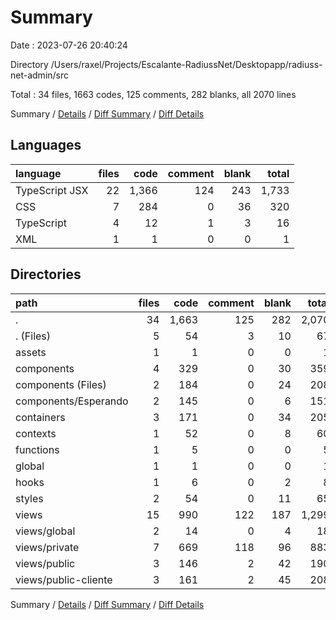 # Summary

Date : 2023-07-26 20:40:24

Directory /Users/raxel/Projects/Escalante-RadiussNet/Desktopapp/radiuss-net-admin/src

Total : 34 files,  1663 codes, 125 comments, 282 blanks, all 2070 lines

Summary / [Details](details.md) / [Diff Summary](diff.md) / [Diff Details](diff-details.md)

## Languages
| language | files | code | comment | blank | total |
| :--- | ---: | ---: | ---: | ---: | ---: |
| TypeScript JSX | 22 | 1,366 | 124 | 243 | 1,733 |
| CSS | 7 | 284 | 0 | 36 | 320 |
| TypeScript | 4 | 12 | 1 | 3 | 16 |
| XML | 1 | 1 | 0 | 0 | 1 |

## Directories
| path | files | code | comment | blank | total |
| :--- | ---: | ---: | ---: | ---: | ---: |
| . | 34 | 1,663 | 125 | 282 | 2,070 |
| . (Files) | 5 | 54 | 3 | 10 | 67 |
| assets | 1 | 1 | 0 | 0 | 1 |
| components | 4 | 329 | 0 | 30 | 359 |
| components (Files) | 2 | 184 | 0 | 24 | 208 |
| components/Esperando | 2 | 145 | 0 | 6 | 151 |
| containers | 3 | 171 | 0 | 34 | 205 |
| contexts | 1 | 52 | 0 | 8 | 60 |
| functions | 1 | 5 | 0 | 0 | 5 |
| global | 1 | 1 | 0 | 0 | 1 |
| hooks | 1 | 6 | 0 | 2 | 8 |
| styles | 2 | 54 | 0 | 11 | 65 |
| views | 15 | 990 | 122 | 187 | 1,299 |
| views/global | 2 | 14 | 0 | 4 | 18 |
| views/private | 7 | 669 | 118 | 96 | 883 |
| views/public | 3 | 146 | 2 | 42 | 190 |
| views/public-cliente | 3 | 161 | 2 | 45 | 208 |

Summary / [Details](details.md) / [Diff Summary](diff.md) / [Diff Details](diff-details.md)